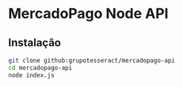 # MercadoPago Node API

## Instalação

``` sh
git clone github:grupotesseract/mercadopago-api
cd mercadopago-api
node index.js
```
